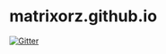 # matrixorz.github.io

[![Gitter](https://badges.gitter.im/matrixorz/matrixorz.github.io.svg)](https://gitter.im/matrixorz/matrixorz.github.io?utm_source=badge&utm_medium=badge&utm_campaign=pr-badge&utm_content=badge)